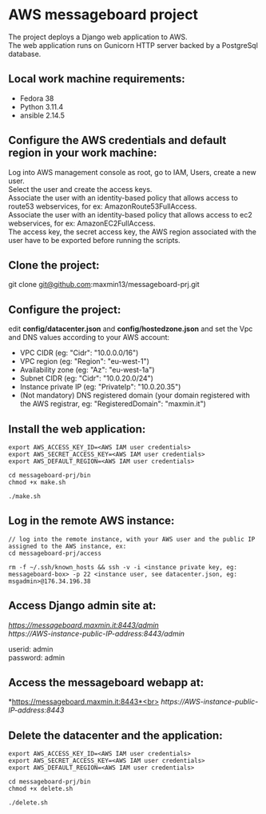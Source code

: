 # AWS messageboard project

The project deploys a Django web application to AWS.</br>
The web application runs on Gunicorn HTTP server backed by a PostgreSql database.</br>

## Local work machine requirements: ##

- Fedora 38
- Python 3.11.4
- ansible 2.14.5

## Configure the AWS credentials and default region in your work machine: ##

Log into AWS management console as root, go to IAM, Users, create a new user.</br>
Select the user and create the access keys.</br>
Associate the user with an identity-based policy that allows access to route53 webservices, for ex: AmazonRoute53FullAccess.</br>
Associate the user with an identity-based policy that allows access to ec2 webservices, for ex: AmazonEC2FullAccess.</br>
The access key, the secret access key, the AWS region associated with the user have to be exported before running the scripts.


## Clone the project: ##

git clone git@github.com:maxmin13/messageboard-prj.git

## Configure the project: ##

edit **config/datacenter.json** and **config/hostedzone.json** and set the Vpc and DNS values according 
to your AWS account: <br>

* VPC CIDR (eg: "Cidr": "10.0.0.0/16")<br>
* VPC region (eg: "Region": "eu-west-1")<br>
* Availability zone (eg: "Az": "eu-west-1a")<br>
* Subnet CIDR (eg: "Cidr": "10.0.20.0/24")<br>
* Instance private IP (eg: "PrivateIp": "10.0.20.35")<br>
* (Not mandatory) DNS registered domain (your domain registered with the AWS registrar, eg: "RegisteredDomain": "maxmin.it")<br>


## Install the web application: ##

```
export AWS_ACCESS_KEY_ID=<AWS IAM user credentials>
export AWS_SECRET_ACCESS_KEY=<AWS IAM user credentials>
export AWS_DEFAULT_REGION=<AWS IAM user credentials>

cd messageboard-prj/bin
chmod +x make.sh

./make.sh
```

## Log in the remote AWS instance: ##

```
// log into the remote instance, with your AWS user and the public IP assigned to the AWS instance, ex:
cd messageboard-prj/access

rm -f ~/.ssh/known_hosts && ssh -v -i <instance private key, eg: messageboard-box> -p 22 <instance user, see datacenter.json, eg: msgadmin>@176.34.196.38
```

## Access Django admin site at: ##

*https://messageboard.maxmin.it:8443/admin*
<br>
*https://AWS-instance-public-IP-address:8443/admin*

userid: admin<br>
password: admin


## Access the messageboard webapp at: ##

*https://messageboard.maxmin.it:8443*<br>
*https://AWS-instance-public-IP-address:8443*


## Delete the datacenter and the application: ##

```
export AWS_ACCESS_KEY_ID=<AWS IAM user credentials>
export AWS_SECRET_ACCESS_KEY=<AWS IAM user credentials>
export AWS_DEFAULT_REGION=<AWS IAM user credentials>

cd messageboard-prj/bin
chmod +x delete.sh

./delete.sh

```

<br>
